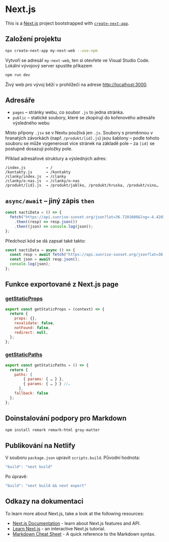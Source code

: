 # Next.js

This is a [Next.js](https://nextjs.org/) project bootstrapped with [`create-next-app`](https://github.com/vercel/next.js/tree/canary/packages/create-next-app).

## Založení projektu

```bash
npx create-next-app my-next-web --use-npm
```

Vytvoří se adresář `my-next-web`, ten si otevřete ve Visual Studio Code. Lokální vývojový server spustíte příkazem

```bash
npm run dev
```

Živý web pro vývoj běží v prohlížeči na adrese [http://localhost:3000](http://localhost:3000).

## Adresáře

- `pages` – stránky webu, co soubor `.js` to jedna stránka.
- `public` – statické soubory, které se zkopírují do kořenového adresáře výsledného webu

Místo přípony `.jsx` se v Nextu používá jen `.js`. Soubory s proměnnou v hranatých závorkách (např. `/produkt/[id].js`) jsou šablony – podle tohoto souboru se může vygenerovat více stránek na základě pole – za `[id]` se postupně dosazují položky pole.

Příklad adresářové struktury a výsledných adres:

```
/index.js         → /
/kontakty.js      → /kontakty
/clanky/index.js  → /clanky
/clanky/o-nas.js  → /clanky/o-nas
/produkt/[id].js  → /produkt/jablko, /produkt/hruska, /produkt/vino…
```

## `async/await` – jiný zápis `then`

```javascript
const nactiData = () => {
  fetch("https://api.sunrise-sunset.org/json?lat=36.7201600&lng=-4.4203400")
    .then((resp) => resp.json())
    .then((json) => console.log(json));
};
```

Předchozí kód se dá zapsat také takto:

```javascript
const nactiData = async () => {
  const resp = await fetch("https://api.sunrise-sunset.org/json?lat=36.7201600&lng=-4.4203400");
  const json = await resp.json();
  console.log(json);
};
```

## Funkce exportované z Next.js page

### [getStaticProps](https://nextjs.org/docs/basic-features/data-fetching#getstaticprops-static-generation)

```javascript
export const getStaticProps = (context) => {
  return {
    props: {},
    revalidate: false,
    notFound: false,
    redirect: null,
  };
};
```

### [getStaticPaths](https://nextjs.org/docs/basic-features/data-fetching#getstaticpaths-static-generation)

```javascript
export const getStaticPaths = () => {
  return {
    paths: [
        { params: { … } },
        { params: { … } } //…
      ],
    fallback: false
  };
};
```

## Doinstalování podpory pro Markdown

```bash
npm install remark remark-html gray-matter
```

## Publikování na Netlify

V souboru `package.json` upravit `scripts.build`. Původní hodnota:

```javascript
"build": "next build"
```

Po úpravě:

```javascript
"build": "next build && next export"
```

## Odkazy na dokumentaci

To learn more about Next.js, take a look at the following resources:

- [Next.js Documentation](https://nextjs.org/docs) - learn about Next.js features and API.
- [Learn Next.js](https://nextjs.org/learn) - an interactive Next.js tutorial.
- [Markdown Cheat Sheet](https://www.markdownguide.org/cheat-sheet/) - A quick reference to the Markdown syntax.
